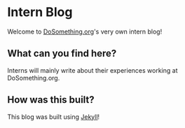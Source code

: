 # Intern Blog

Welcome to [DoSomething.org](https://www.dosomething.org/)'s very own intern blog!

## What can you find here?

Interns will mainly write about their experiences working at DoSomething.org.

## How was this built?

This blog was built using [Jekyll](http://jekyllrb.com/)!
